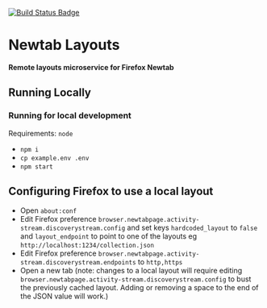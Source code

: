 [![Build Status Badge](https://circleci.com/gh/mozilla/newtab-layouts.svg?style=svg)](https://app.circleci.com/pipelines/github/mozilla/newtab-layouts)

# Newtab Layouts

**Remote layouts microservice for Firefox Newtab**

## Running Locally

### Running for local development

Requirements: `node`

- `npm i`
- `cp example.env .env`
- `npm start`

## Configuring Firefox to use a local layout

- Open `about:conf`
- Edit Firefox preference `browser.newtabpage.activity-stream.discoverystream.config` and set keys `hardcoded_layout` to `false` and `layout_endpoint` to point to one of the layouts eg `http://localhost:1234/collection.json`
- Edit Firefox preference `browser.newtabpage.activity-stream.discoverystream.endpoints` to `http,https`
- Open a new tab (note: changes to a local layout will require editing `browser.newtabpage.activity-stream.discoverystream.config` to bust the previously cached layout. Adding or removing a space to the end of the JSON value will work.)
